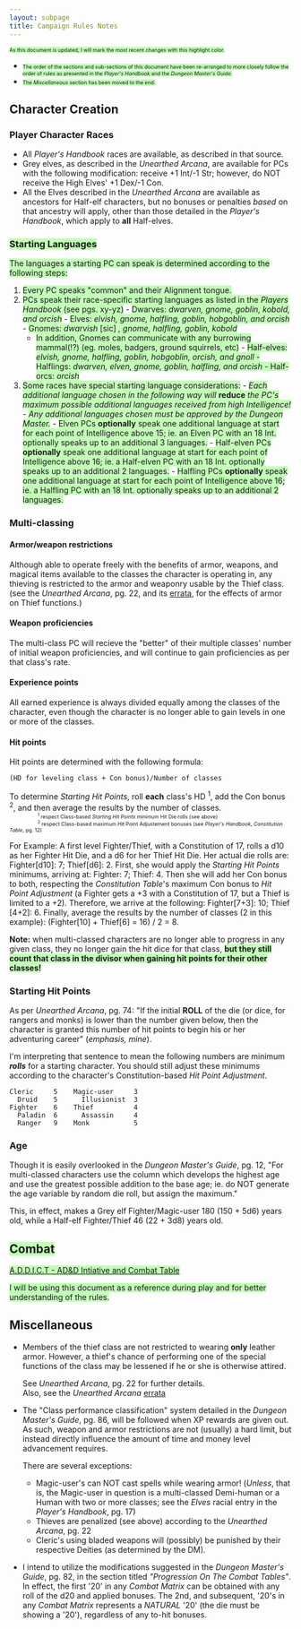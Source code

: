 ```yaml
---
layout: subpage
title: Campaign Rules Notes
---
```


<span style="font-size: 65%; background-color: #C3FDB8;">As this document is updated, I will mark the most recent changes with this highlight color.</span>  
- <span style="font-size: 65%; background-color: #C3FDB8;">The order of the sections and sub-sections of this document have been re-arranged to more closely follow the order of rules as presented in the _Player's Handbook_ and the _Dungeon Master's Guide_.</span>  
- <span style="font-size: 65%; background-color: #C3FDB8;">The _Miscellaneous_ section has been moved to the end.</span>  

## Character Creation
### Player Character Races
- All _Player's Handbook_ races are available, as described in that source.
- Grey elves, as described in the _Unearthed Arcana_, are available for PCs with the following modification: receive +1 Int/-1 Str; however, do NOT receive the High Elves' +1 Dex/-1 Con.
- All the Elves described in the _Unearthed Arcana_ are available as ancestors for Half-elf characters, but no bonuses or penalties _based_ on that ancestry will apply, other than those detailed in the _Player's Handbook_, which apply to **all** Half-elves.

### <span style="background-color: #C3FDB8;">Starting Languages</span>
<span style="background-color: #C3FDB8;">The languages a starting PC can speak is determined according to the following steps:</span>

  1. <span style="background-color: #C3FDB8;">Every PC speaks "common" and their Alignment tongue.</span>
  2. <span style="background-color: #C3FDB8;">PCs speak their race-specific starting languages as listed in the _Players Handbook_ (see pgs. xy-yz)</span>
    - <span style="background-color: #C3FDB8;">Dwarves: _dwarven, gnome, goblin, kobold, and orcish_</span>
    - <span style="background-color: #C3FDB8;">Elves: _elvish, gnome, halfling, goblin, hobgoblin, and orcish_</span>
    - <span style="background-color: #C3FDB8;">Gnomes: _dwarvish_ [sic] _, gnome, halfling, goblin, kobold_</span>
        - <span style="background-color: #C3FDB8;">In addition, Gnomes can communicate with any burrowing mammal(!?) (eg. moles, badgers, ground squirrels, etc)</span>
    - <span style="background-color: #C3FDB8;">Half-elves: _elvish, gnome, halfling, goblin, hobgoblin, orcish, and gnoll_
    - <span style="background-color: #C3FDB8;">Halflings: _dwarven, elven, gnome, goblin, halfling, and orcish_</span>
    - <span style="background-color: #C3FDB8;">Half-orcs: _orcish_</span>
  3. <span style="background-color: #C3FDB8;">Some races have special starting language considerations:</span>
    - <span style="background-color: #C3FDB8;">_Each additional language chosen in the following way will_ **reduce** _the PC's maximum possible additional languages received from high Intelligence!_</span>
    - <span style="background-color: #C3FDB8;">_Any additional languages chosen must be approved by the Dungeon Master._</span>
    - <span style="background-color: #C3FDB8;">Elven PCs **optionally** speak one additional language at start for each point of Intelligence above 15; ie. an Elven PC with an 18 Int. optionally speaks up to an additional 3 languages.</span>
    - <span style="background-color: #C3FDB8;">Half-elven PCs **optionally** speak one additional language at start for each point of Intelligence above 16; ie. a Half-elven PC with an 18 Int. optionally speaks up to an additional 2 languages.</span>
    - <span style="background-color: #C3FDB8;">Halfling PCs **optionally** speak one additional language at start for each point of Intelligence above 16; ie. a Halfling PC with an 18 Int. optionally speaks up to an additional 2 languages.</span>

### Multi-classing
#### Armor/weapon restrictions
Although able to operate freely with the benefits of armor, weapons, and magical items available to the classes the character is operating in, any thieving is restricted to the armor and weaponry usable by the Thief class. (see the _Unearthed Arcana_, pg. 22, and its [errata](https://www.acaeum.com/library/errata_ua.html), for the effects of armor on Thief functions.)

#### Weapon proficiencies
The multi-class PC will recieve the "better" of their multiple classes' number of initial weapon proficiencies, and will continue to gain proficiencies as per that class's rate.

#### Experience points
All earned experience is always divided equally among the classes of the character, even though the character is no longer able to gain levels in one or more of the classes.

#### Hit points
Hit points are determined with the following formula:

    (HD for leveling class + Con bonus)/Number of classes

To determine _Starting Hit Points_, roll **each** class's HD <sup>1</sup>, add the Con bonus <sup>2</sup>, and then average the results by the number of classes.  
<span style="margin-left: 10%; font-size: 65%;">
  <sup>1</sup> respect Class-based <em>Starting Hit Points</em> minimum Hit Die rolls (see above)</span>  
<span style="margin-left: 10%; font-size: 65%;">
  <sup>2</sup> respect Class-based maximum Hit Point Adjustement bonuses (see <em>Player's Handbook</em>, <em>Constitution Table</em>, pg. 12)</span>

For Example: A first level Fighter/Thief, with a Constitution of 17, rolls a d10 as her Fighter Hit Die, and a d6 for her Thief Hit Die. Her actual die rolls are: Fighter[d10]: 7; Thief[d6]: 2. First, she would apply the _Starting Hit Points_ minimums, arriving at: Fighter: 7; Thief: 4. Then she will add her Con bonus to both, respecting the _Constitution Table_'s maximum Con bonus to _Hit Point Adjustment_ (a Fighter gets a +3 with a Constitution of 17, but a Thief is limited to a +2). Therefore, we arrive at the following: Fighter[7+3]: 10; Thief [4+2]: 6. Finally, average the results by the number of classes (2 in this example): (Fighter[10] + Thief[6] = 16) / 2 = 8.

**Note:** when multi-classed characters are no longer able to progress in any given class, they no longer gain the hit dice for that class, **<span style="background-color: #C3FDB8;">but they still count that class in the divisor when gaining hit points for their other classes!</span>**

### Starting Hit Points
As per _Unearthed Arcana_, pg. 74: "If the initial **ROLL** of the die (or dice, for rangers and monks) is lower than the number given below, then the character is granted this number of hit points to begin his or her adventuring career" (_emphasis, mine_).

I'm interpreting that sentence to mean the following numbers are minimum **_rolls_** for a starting character. You should still adjust these minimums according to the character's Constitution-based _Hit Point Adjustment_.

    Cleric     5    Magic-user     3
      Druid    5      Illusionist  3
    Fighter    6    Thief          4
      Paladin  6      Assassin     4
      Ranger   9    Monk           5

### Age
Though it is easily overlooked in the _Dungeon Master's Guide_, pg. 12, "For multi-classed characters use the column which develops the highest age and use the greatest possible addition to the base age; ie. do NOT generate the age variable by random die roll, but assign the maximum."

This, in effect, makes a Grey elf Fighter/Magic-user 180 (150 + 5d6) years old, while a Half-elf Fighter/Thief 46 (22 + 3d8) years old.


## <span style="background-color: #C3FDB8;">Combat</span>
<span style="background-color: #C3FDB8;">[A.D.D.I.C.T - AD&D Intiative and Combat Table](http://www.dragonsfoot.org/fe/#263)</span>

<span style="background-color: #C3FDB8;">I will be using this document as a reference during play and for better understanding of the rules.</span>


## Miscellaneous
- Members of the thief class are not restricted to wearing **only** leather armor. However, a thief's chance of performing one of the special functions of the class may be lessened if he or she is otherwise attired.

    See _Unearthed Arcana_, pg. 22 for further details.  
    Also, see the _Unearthed Arcana_ [errata](https://www.acaeum.com/library/errata_ua.html)

- The "Class performance classification" system detailed in the _Dungeon Master's Guide_, pg. 86, will be followed when XP rewards are given out. As such, weapon and armor restrictions are not (usually) a hard limit, but instead directly influence the amount of time and money level advancement requires.  

    There are several exceptions:  
  
    - Magic-user's can NOT cast spells while wearing armor! (_Unless_, that is, the Magic-user in question is a multi-classed Demi-human or a Human with two or more classes; see the _Elves_ racial entry in the _Player's Handbook_, pg. 17)
    - Thieves are penalized (see above) according to the _Unearthed Arcana_, pg. 22
    - Cleric's using bladed weapons will (possibly) be punished by their respective Deities (as determined by the DM).

- I intend to utilize the modifications suggested in the _Dungeon Master's Guide_, pg. 82, in the section titled _"Progression On The Combat Tables"_. In effect, the first '20' in any _Combat Matrix_ can be obtained with any roll of the d20 and applied bonuses. The 2nd, and subsequent, '20's in any _Combat Matrix_ represents a _NATURAL_ '20' (the die must be showing a '20'), regardless of any to-hit bonuses.
